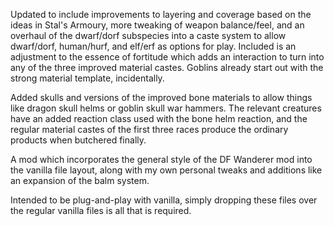 Updated to include improvements to layering and coverage based on the ideas in Stal's Armoury, more tweaking of weapon balance/feel, and an overhaul of the dwarf/dorf subspecies into a caste system to allow dwarf/dorf, human/hurf, and elf/erf as options for play. Included is an adjustment to the essence of fortitude which adds an interaction to turn into any of the three improved material castes. Goblins already start out with the strong material template, incidentally.

Added skulls and versions of the improved bone materials to allow things like dragon skull helms or goblin skull war hammers. The relevant creatures have an added reaction class used with the bone helm reaction, and the regular material castes of the first three races produce the ordinary products when butchered finally.

A mod which incorporates the general style of the DF Wanderer mod into the vanilla file layout, along with my own personal tweaks and additions like an expansion of the balm system.

Intended to be plug-and-play with vanilla, simply dropping these files over the regular vanilla files is all that is required.
